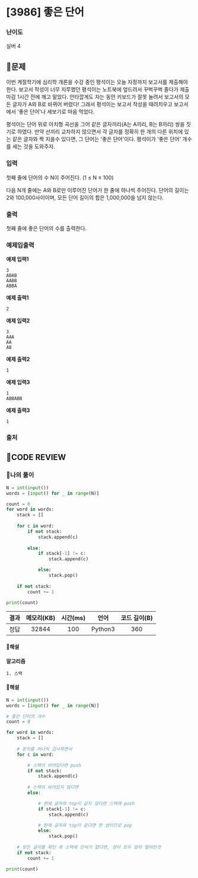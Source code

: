 # [3986] 좋은 단어

### **난이도**
실버 4
## **📝문제**
이번 계절학기에 심리학 개론을 수강 중인 평석이는 오늘 자정까지 보고서를 제출해야 한다. 보고서 작성이 너무 지루했던 평석이는 노트북에 엎드려서 꾸벅꾸벅 졸다가 제출 마감 1시간 전에 깨고 말았다. 안타깝게도 자는 동안 키보드가 잘못 눌려서 보고서의 모든 글자가 A와 B로 바뀌어 버렸다! 그래서 평석이는 보고서 작성을 때려치우고 보고서에서 '좋은 단어'나 세보기로 마음 먹었다.

평석이는 단어 위로 아치형 곡선을 그어 같은 글자끼리(A는 A끼리, B는 B끼리) 쌍을 짓기로 하였다. 만약 선끼리 교차하지 않으면서 각 글자를 정확히 한 개의 다른 위치에 있는 같은 글자와 짝 지을수 있다면, 그 단어는 '좋은 단어'이다. 평석이가 '좋은 단어' 개수를 세는 것을 도와주자.
### **입력**
첫째 줄에 단어의 수 N이 주어진다. (1 ≤ N ≤ 100)

다음 N개 줄에는 A와 B로만 이루어진 단어가 한 줄에 하나씩 주어진다. 단어의 길이는 2와 100,000사이이며, 모든 단어 길이의 합은 1,000,000을 넘지 않는다.
### **출력**
첫째 줄에 좋은 단어의 수를 출력한다.
### **예제입출력**

**예제 입력1**

```
3
ABAB
AABB
ABBA
```

**예제 출력1**

```
2
```

**예제 입력2**

```
3
AAA
AA
AB
```

**예제 출력2**

```
1
```

**예제 입력3**

```
1
ABBABB
```

**예제 출력3**

```
1
```

### **출처**

## **🧐CODE REVIEW**

### **🧾나의 풀이**

```python
N = int(input())
words = [input() for _ in range(N)]

count = 0
for word in words:
    stack = []
    
    for c in word:
        if not stack:
            stack.append(c)
        
        else:
            if stack[-1] != c:
                stack.append(c)

            else:
                stack.pop()
    
    if not stack:
        count += 1

print(count)
```

결과	| 메모리(KB) |	시간(ms) |	언어 |	코드 길이(B)
:----:|:-----:|:-----:|:-----:|:--------:
정답|32844|100|Python3|360
#### **📝해설**

**알고리즘**
```
1. 스택
```

#### **📝해설**

```python
N = int(input())
words = [input() for _ in range(N)]

# 좋은 단어의 개수
count = 0

for word in words:
    stack = []
    
    # 문자를 하나씩 검사하면서
    for c in word:

        # 스택이 비어있다면 push
        if not stack:
            stack.append(c)
        
        # 스택이 비어있지 않다면
        else:

            # 현재 글자와 top이 같지 않다면 스택에 push
            if stack[-1] != c:
                stack.append(c)

            # 현재 글자와 top이 같다면 한 쌍이므로 pop
            else:
                stack.pop()
    
    # 모든 글자를 확인 후 스택에 단어가 없다면, 쌍이 모두 맞아 떨어진것
    if not stack:
        count += 1

print(count)
```